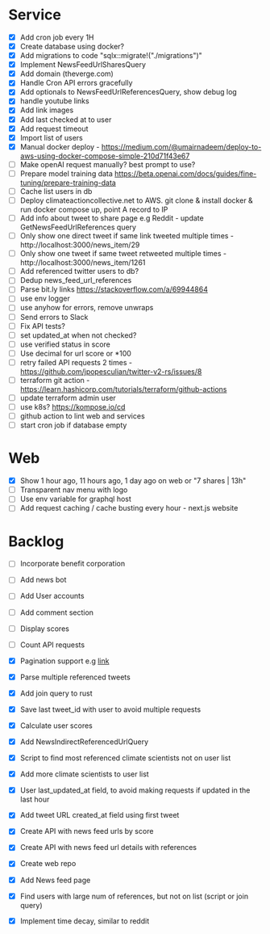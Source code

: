 # Service
- [x] Add cron job every 1H
- [x] Create database using docker?
- [x] Add migrations to code "sqlx::migrate!("./migrations")"
- [x] Implement NewsFeedUrlSharesQuery
- [x] Add domain (theverge.com)
- [x] Handle Cron API errors gracefully
- [x] Add optionals to NewsFeedUrlReferencesQuery, show debug log
- [x] handle youtube links
- [x] Add link images
- [x] Add last checked at to user
- [x] Add request timeout
- [x] Import list of users
- [x] Manual docker deploy - https://medium.com/@umairnadeem/deploy-to-aws-using-docker-compose-simple-210d71f43e67
- [ ] Make openAI request manually? best prompt to use?
- [ ] Prepare model training data https://beta.openai.com/docs/guides/fine-tuning/prepare-training-data
- [ ] Cache list users in db
- [ ] Deploy climateactioncollective.net to AWS. git clone & install docker & run docker compose up, point A record to IP
- [ ] Add info about tweet to share page e.g Reddit - update GetNewsFeedUrlReferences query
- [ ] Only show one direct tweet if same link tweeted multiple times - http://localhost:3000/news_item/29
- [ ] Only show one tweet if same tweet retweeted multiple times - http://localhost:3000/news_item/1261
- [ ] Add referenced twitter users to db?
- [ ] Dedup news_feed_url_references
- [ ] Parse bit.ly links https://stackoverflow.com/a/69944864
- [ ] use env logger
- [ ] use anyhow for errors, remove unwraps
- [ ] Send errors to Slack 
- [ ] Fix API tests?
- [ ] set updated_at when not checked?
- [ ] use verified status in score
- [ ] Use decimal for url score or *100 
- [ ] retry failed API requests 2 times - https://github.com/jpopesculian/twitter-v2-rs/issues/8
- [ ] terraform git action - https://learn.hashicorp.com/tutorials/terraform/github-actions
- [ ] update terraform admin user 
- [ ] use k8s? https://kompose.io/cd 
- [ ] github action to lint web and services
- [ ] start cron job if database empty

# Web
- [x] Show 1 hour ago, 11 hours ago, 1 day ago on web or "7 shares | 13h"
- [ ] Transparent nav menu with logo
- [ ] Use env variable for graphql host
- [ ] Add request caching / cache busting every hour - next.js website

# Backlog

- [ ] Incorporate benefit corporation
- [ ] Add news bot 
- [ ] Add User accounts
- [ ] Add comment section
- [ ] Display scores
- [ ] Count API requests


- [x] Pagination support e.g [link](https://github.com/ekuinox/mikage/blob/7c96ae27021a6e9236a8408a05ea15efdf59f291/src/twitter.rs)
- [x] Parse multiple referenced tweets
- [x] Add join query to rust
- [x] Save last tweet_id with user to avoid multiple requests
- [x] Calculate user scores
- [x] Add NewsIndirectReferencedUrlQuery
- [x] Script to find most referenced climate scientists not on user list
- [x] Add more climate scientists to user list
- [x] User last_updated_at field, to avoid making requests if updated in the last hour
- [x] Add tweet URL created_at field using first tweet
- [x] Create API with news feed urls by score
- [x] Create API with news feed url details with references
- [x] Create web repo
- [x] Add News feed page
- [x] Find users with large num of references, but not on list (script or join query)
- [x] Implement time decay, similar to reddit

